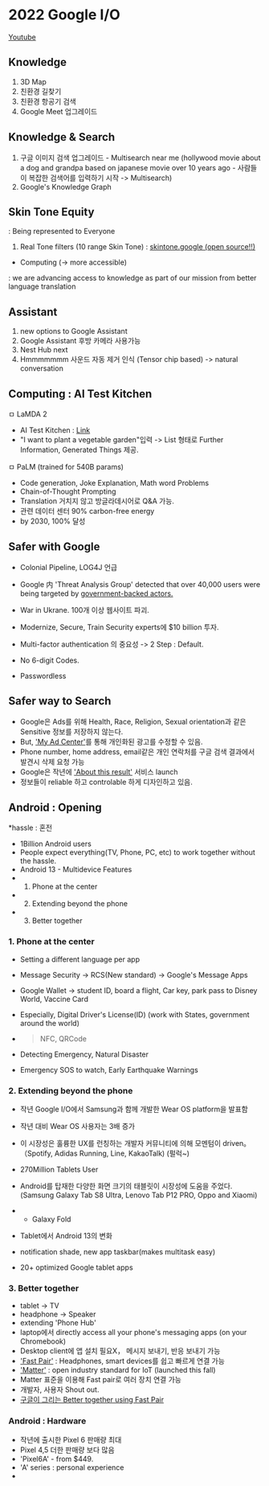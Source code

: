 # 2022 Google I/O


<a href="https://www.youtube.com/watch?v=nP-nMZpLM1A">Youtube</a>


## Knowledge
 1. 3D Map
 2. 친환경 길찾기
 3. 친환경 항공기 검색
 4. Google Meet 업그레이드


## Knowledge & Search
 1. 구글 이미지 검색 업그레이드 - Multisearch near me
 (hollywood movie about a dog and grandpa based on japanese movie over 10 years ago - 사람들이 복잡한 검색어를 입력하기 시작 -> Multisearch)
 2. Google's Knowledge Graph



## Skin Tone Equity

: Being represented to Everyone

 1. Real Tone filters (10 range Skin Tone) : <a href="https://skintone.google/">skintone.google (open source!!) </a>



- Computing (-> more accessible)

: we are advancing access to knowledge as part of our mission from better language translation


## Assistant
 1. new options to Google Assistant
 2. Google Assistant 후방 카메라 사용가능
 3. Nest Hub next
 4. Hmmmmmmm 사운드 자동 제거 인식 (Tensor chip based) -> natural conversation


## Computing : AI Test Kitchen
 
 ㅁ LaMDA 2

 - AI Test Kitchen : <a href="https://aitestkitchen.withgoogle.com/"> Link </a>
 - "I want to plant a vegetable garden"입력 -> List 형태로 Further Information, Generated Things 제공.

 ㅁ PaLM (trained for 540B params)

 - Code generation, Joke Explanation, Math word Problems
 - Chain-of-Thought Prompting
 - Translation 거치지 않고 방글라데시어로 Q&A 가능.
 - 관련 데이터 센터 90% carbon-free energy
 - by 2030, 100% 달성


## Safer with Google

 - Colonial Pipeline, LOG4J 언급
 - Google 内 'Threat Analysis Group' detected that over 40,000 users were being targeted by <a href="https://support.google.com/a/answer/9007870?hl=en">government-backed actors. </a>
 - War in Ukrane. 100개 이상 웹사이트 파괴.
 - Modernize, Secure, Train Security experts에 $10 billion 투자.
 

 - Multi-factor authentication 의 중요성 -> 2 Step : Default.
 - No 6-digit Codes.
 - Passwordless


## Safer way to Search
 
 - Google은 Ads를 위해 Health, Race, Religion, Sexual orientation과 같은 Sensitive 정보를 저장하지 않는다.
 - But, <a href="https://adssettings.google.com/authenticated">'My Ad Center'</a>를 통해 개인화된 광고를 수정할 수 있음.
 - Phone number, home address, email같은 개인 연락처를 구글 검색 결과에서 발견시 삭제 요청 가능
 - Google은 작년에 <a href="https://blog.google/products/search/about-search-results/">'About this result'</a> 서비스 launch
 - 정보들이 reliable 하고 controlable 하게 디자인하고 있음.

## Android : Opening

 *hassle : 혼전

 - 1Billion Android users
 - People expect everything(TV, Phone, PC, etc) to work together without the hassle.
 - Android 13 - Multidevice Features
 - 1. Phone at the center
 - 2. Extending beyond the phone
 - 3. Better together

### 1. Phone at the center
 - Setting a different language per app
 - Message Security -> RCS(New standard) -> Google's Message Apps
 - Google Wallet -> student ID, board a flight, Car key, park pass to Disney World, Vaccine Card
 - Especially, Digital Driver's License(ID) (work with States, government around the world)
 - > NFC, QRCode

 - Detecting Emergency, Natural Disaster
 - Emergency SOS to watch, Early Earthquake Warnings

### 2. Extending beyond the phone
 - 작년 Google I/O에서 Samsung과 함께 개발한 Wear OS platform을 발표함
 - 작년 대비 Wear OS 사용자는 3배 증가
 - 이 시장성은 훌륭한 UX를 런칭하는 개발자 커뮤니티에 의해 모멘텀이 driven。（Spotify, Adidas Running, Line, KakaoTalk) (펄럭~)



 - 270Million Tablets User
 - Android를 탑재한 다양한 화면 크기의 태블릿이 시장성에 도움을 주었다. (Samsung Galaxy Tab S8 Ultra, Lenovo Tab P12 PRO, Oppo and Xiaomi)
 - + Galaxy Fold
 - Tablet에서 Android 13의 변화
 - notification shade, new app taskbar(makes multitask easy)
 - 20+ optimized Google tablet apps


 ### 3. Better together

 - tablet -> TV
 - headphone -> Speaker
 - extending 'Phone Hub'
 - laptop에서 directly access all your phone's messaging apps (on your Chromebook)
 - Desktop client에 앱 설치 필요X， 메시지 보내기, 반응 보내기 가능
 - <a href="https://developers.google.com/nearby/fast-pair/specifications/introduction">'Fast Pair'</a> : Headphones, smart devices를 쉽고 빠르게 연결 가능
 - <a href="https://csa-iot.org/all-solutions/matter/">'Matter'</a> : open industry standard for IoT (launched this fall)
 - Matter 표준을 이용해 Fast pair로 여러 장치 연결 가능
 - 개발자, 사용자 Shout out.
 - <a href="https://youtu.be/05rReT0Wti0?t=270">구글이 그리는 Better together using Fast Pair</a>

### Android : Hardware

 - 작년에 출시한 Pixel 6 판매량 최대
 - Pixel 4,5 더한 판매량 보다 많음 
 - 'Pixel6A' - from $449.
 - 'A' series : personal experience
 -